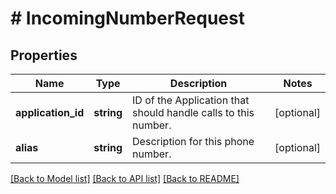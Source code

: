 # # IncomingNumberRequest

## Properties

Name | Type | Description | Notes
------------ | ------------- | ------------- | -------------
**application_id** | **string** | ID of the Application that should handle calls to this number. | [optional] 
**alias** | **string** | Description for this phone number. | [optional] 

[[Back to Model list]](../../README.md#documentation-for-models) [[Back to API list]](../../README.md#documentation-for-api-endpoints) [[Back to README]](../../README.md)


